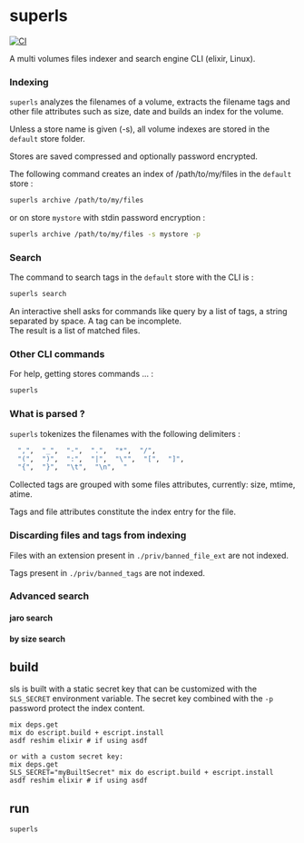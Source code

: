 # superls
[![CI](https://github.com/bougueil/superls/actions/workflows/ci.yml/badge.svg)](https://github.com/bougueil/superls/actions/workflows/ci.yml)

<!-- MDOC !-->
A multi volumes files indexer and search engine CLI (elixir, Linux).

### Indexing
  `superls` analyzes the filenames of a volume, extracts the filename tags and other file attributes such as size, date and builds an index for the volume.

  Unless a store name is given (-s), all volume indexes are stored in the `default` store folder.

  Stores are saved compressed and optionally password encrypted.

  The following command creates an index of /path/to/my/files in the `default` store :

```bash
superls archive /path/to/my/files
```
or on store `mystore` with stdin password encryption :

```bash
superls archive /path/to/my/files -s mystore -p
```

### Search

The command to search tags in the `default` store with the CLI is :

```bash
superls search
```
An interactive shell asks for commands like query by a list of tags, a string separated by space. A tag can be incomplete.<br>
The result is a list of matched files.

### Other CLI commands
  For help, getting stores commands ...  :

```bash
superls
```


### What is parsed ?

`superls` tokenizes the filenames with the following delimiters :
```elixir
  ",",  "_",  "-",  ".",  "*",  "/",
  "(",  ")",  ":",  "|",  "\"",  "[",  "]",
  "{",  "}",  "\t",  "\n",  " 
  ```

Collected tags are grouped with some files attributes, currently: size, mtime, atime.<br>

Tags and file attributes constitute the index entry for the file.

### Discarding files and tags from indexing

Files with an extension present in `./priv/banned_file_ext` are not indexed.

Tags present in `./priv/banned_tags` are not indexed.

### Advanced search
#### jaro search
#### by size search

<!-- MDOC !-->

## build
sls is built with a static secret key that can be customized with the `SLS_SECRET` environment variable.
The secret key combined with the `-p` password protect the index content.
```
mix deps.get
mix do escript.build + escript.install
asdf reshim elixir # if using asdf

or with a custom secret key:
mix deps.get
SLS_SECRET="myBuiltSecret" mix do escript.build + escript.install
asdf reshim elixir # if using asdf
```

## run
```
superls
```

